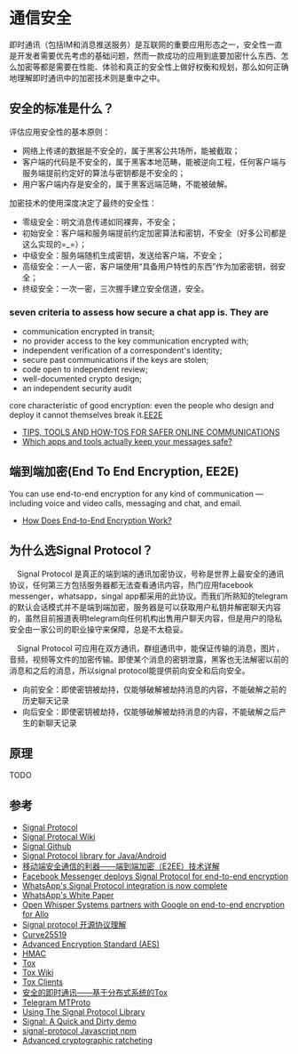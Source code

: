 # 通信安全

即时通讯（包括IM和消息推送服务）是互联网的重要应用形态之一，安全性一直是开发者需要优先考虑的基础问题，然而一款成功的应用到底要加密什么东西、怎么加密等都是需要在性能、体验和真正的安全性上做好权衡和规划，那么如何正确地理解即时通讯中的加密技术则是重中之中。

## 安全的标准是什么？

评估应用安全性的基本原则：

- 网络上传递的数据是不安全的，属于黑客公共场所，能被截取；
- 客户端的代码是不安全的，属于黑客本地范畴，能被逆向工程，任何客户端与服务端提前约定好的算法与密钥都是不安全的；
- 用户客户端内存是安全的，属于黑客远端范畴，不能被破解。

加密技术的使用深度决定了最终的安全性：

- 零级安全：明文消息传递如同裸奔，不安全；
- 初始安全：客户端和服务端提前约定加密算法和密钥，不安全（好多公司都是这么实现的=_=）；
- 中级安全：服务端随机生成密钥，发送给客户端，不安全；
- 高级安全：一人一密，客户端使用“具备用户特性的东西”作为加密密钥，弱安全；
- 终级安全：一次一密，三次握手建立安全信道，安全。

### seven criteria to assess how secure a chat app is. They are

- communication encrypted in transit;
- no provider access to the key communication encrypted with;
- independent verification of a correspondent's identity;
- secure past communications if the keys are stolen;
- code open to independent review;
- well-documented crypto design;
- an independent security audit

core characteristic of good encryption: even the people who design and deploy it cannot themselves break it.[EE2E](https://ssd.eff.org/en/module/communicating-others)

- [TIPS, TOOLS AND HOW-TOS FOR SAFER ONLINE COMMUNICATIONS](https://ssd.eff.org/)
- [Which apps and tools actually keep your messages safe?](https://www.eff.org/node/82654)

## 端到端加密(End To End Encryption, EE2E)

 You can use end-to-end encryption for any kind of communication — including voice and video calls, messaging and chat, and email.

- [How Does End-to-End Encryption Work?](https://ssd.eff.org/en/module/communicating-others)

## 为什么选Signal Protocol？

&emsp;Signal Protocol 是真正的端到端的通讯加密协议，号称是世界上最安全的通讯协议，任何第三方包括服务器都无法查看通讯内容，热门应用facebook messenger，whatsapp，singal app都采用的此协议。而我们所熟知的telegram的默认会话模式并不是端到端加密，服务器是可以获取用户私钥并解密聊天内容的，虽然目前报道表明telegram向任何机构出售用户聊天内容，但是用户的隐私安全由一家公司的职业操守来保障，总是不太稳妥。

&emsp;Signal Protocol 可应用在双方通讯，群组通讯中，能保证传输的消息，图片，音频，视频等文件的加密传输。即使某个消息的密钥泄露，黑客也无法解密以前的消息和之后的消息，所以signal protocol能提供前向安全和后向安全。

- 向前安全：即使密钥被劫持，仅能够破解被劫持消息的内容，不能破解之前的历史聊天记录
- 向后安全：即使密钥被劫持，仅能够破解被劫持消息的内容，不能破解之后产生的新聊天记录

## 原理

TODO

## 参考

- [Signal Protocol](https://signal.org/docs/)
- [Signal Protocal Wiki](https://en.wikipedia.org/wiki/Signal_Protocol)
- [Signal Github](https://github.com/signalapp)
- [Signal Protocol library for Java/Android](https://github.com/signalapp/libsignal-protocol-java)
- [移动端安全通信的利器——端到端加密（E2EE）技术详解](http://www.52im.net/thread-764-1-1.html)
- [Facebook Messenger deploys Signal Protocol for end-to-end encryption](https://signal.org/blog/facebook-messenger/)
- [WhatsApp's Signal Protocol integration is now complete](https://signal.org/blog/whatsapp-complete/)
- [WhatsApp's White Paper](https://www.whatsapp.com/security/WhatsApp-Security-Whitepaper.pdf)
- [Open Whisper Systems partners with Google on end-to-end encryption for Allo](https://signal.org/blog/allo/)
- [Signal protocol 开源协议理解](https://www.jianshu.com/p/e1f6f01c65f8)
- [Curve25519](https://en.wikipedia.org/wiki/Curve25519)
- [Advanced Encryption Standard (AES)](https://en.wikipedia.org/wiki/Advanced_Encryption_Standard)
- [HMAC](https://en.wikipedia.org/wiki/HMAC)
- [Tox](https://tox.chat/)
- [Tox Wiki](https://zh.wikipedia.org/wiki/Tox)
- [Tox Clients](https://tox.chat/clients.html#qtox)
- [安全的即时通讯——基于分布式系统的Tox](https://zhuanlan.zhihu.com/p/34477792)
- [Telegram MTProto](https://core.telegram.org/mtproto)
- [Using The Signal Protocol Library](https://open-whisper-systems.readme.io/docs/textsecure-java-library)
- [Signal: A Quick and Dirty demo](https://medium.com/@lvijay/signal-a-quick-and-dirty-demo-eca47d76d4f3)
- [signal-protocol Javascript npm](https://www.npmjs.com/package/signal-protocol)
- [Advanced cryptographic ratcheting](https://signal.org/blog/advanced-ratcheting/)
